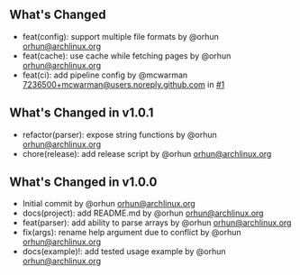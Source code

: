 ## What's Changed
* feat(config): support multiple file formats by @orhun <orhun@archlinux.org>
* feat(cache): use cache while fetching pages by @orhun <orhun@archlinux.org>
* feat(ci): add pipeline config by @mcwarman <7236500+mcwarman@users.noreply.github.com> in [#1](https://bitbucket.org/mcwarman-playground/git-cliff-readme-example/pull-requests/1)

## What's Changed in v1.0.1
* refactor(parser): expose string functions by @orhun <orhun@archlinux.org>
* chore(release): add release script by @orhun <orhun@archlinux.org>

## What's Changed in v1.0.0
* Initial commit by @orhun <orhun@archlinux.org>
* docs(project): add README.md by @orhun <orhun@archlinux.org>
* feat(parser): add ability to parse arrays by @orhun <orhun@archlinux.org>
* fix(args): rename help argument due to conflict by @orhun <orhun@archlinux.org>
* docs(example)!: add tested usage example by @orhun <orhun@archlinux.org>

<!-- generated by -cliff -->
